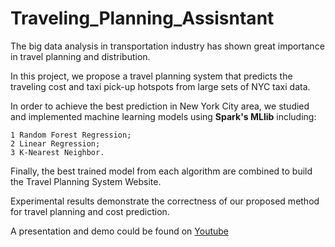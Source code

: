 # Traveling_Planning_Assisntant

The big data analysis in transportation industry has shown great importance in travel planning and distribution. 

In this project, we propose a travel planning system that predicts the traveling cost and taxi pick-up hotspots from large sets of NYC taxi data. 

In order to achieve the best prediction in New York City area, we studied and implemented machine learning models using __Spark's MLlib__ including: 

    1 Random Forest Regression; 
    2 Linear Regression; 
    3 K-Nearest Neighbor. 
   
Finally, the best trained model from each algorithm are combined to build the Travel Planning System Website. 

Experimental results demonstrate the correctness of our proposed method for travel planning and cost prediction. 

A presentation and demo could be found on [Youtube](https://youtu.be/cQYM8tW7dcg)
